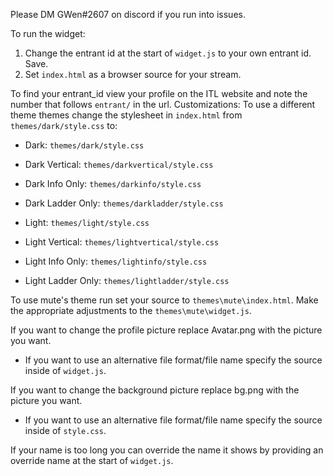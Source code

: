 Please DM GWen#2607 on discord if you run into issues. 

To run the widget:
1. Change the entrant id at the start of `widget.js` to your own entrant id. Save.
2. Set `index.html` as a browser source for your stream.

To find your entrant_id view your profile on the ITL website and note the number that follows `entrant/` in the url.
Customizations:
To use a different theme themes change the stylesheet in `index.html` from `themes/dark/style.css` to:
* Dark: `themes/dark/style.css`
* Dark Vertical: `themes/darkvertical/style.css`
* Dark Info Only: `themes/darkinfo/style.css`
* Dark Ladder Only: `themes/darkladder/style.css`

* Light: `themes/light/style.css`
* Light Vertical: `themes/lightvertical/style.css`
* Light Info Only: `themes/lightinfo/style.css`
* Light Ladder Only: `themes/lightladder/style.css`

To use mute's theme run set your source to `themes\mute\index.html`. Make the appropriate adjustments to the `themes\mute\widget.js`.

If you want to change the profile picture replace Avatar.png with the picture you want. 
 - If you want to use an alternative file format/file name specify the source inside of `widget.js`.

If you want to change the background picture replace bg.png with the picture you want. 
 - If you want to use an alternative file format/file name specify the source inside of `style.css`.

If your name is too long you can override the name it shows by providing an override name at the start of `widget.js`. 